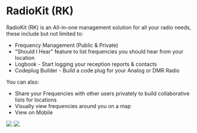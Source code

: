 # RadioKit (RK)

RadioKit (RK) is an All-in-one management solution for all your radio needs, these include but not limited to:

  - Frequency Management (Public & Private)
  - "Should I Hear" feature to list frequencies you should hear from your location
  - Logbook - Start logging your reception reports & contacts
  - Codeplug Builder - Build a code plug for your Analog or DMR Radio

You can also:
  - Share your Frequencies with other users privately to build collaborative lists for locations
  - Visually view frequencies around you on a map
  - View on Mobile
 
 ![](https://i.imgur.com/CY7cOzn.png)
 ![](https://i.imgur.com/8VEzsT6.png)

